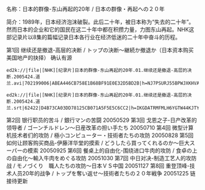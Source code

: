 名称：日本的群像-东山再起的20年 / 日本の群像・再起への２０年

简介：1989年，日本经济泡沫破裂。此后二十年，被日本称为“失去的二十年”。然而日本的企业和它的国民在这二十年中都在积攒力量，力图东山再起。NHK这部记录片以8集的篇幅记录日本各行业在经济低迷的二十年中奋斗的历程。

第1回 继续还是撤退-高层的决断 / トップの決断～継続か撤退か（日本资本购买美国地产的抉择） 确认有源
```
ed2k://|file|[NHK][纪录片]日本的群像-东山再起的20年.01.继续还是撤退-高层的决断.2005424.道兰.avi|702199006|ABEA446CB758E1B68BF91E0E32D5BD2B|h=NJ7PSURJ55BPWJXKHVASTTWCDNA4PFLQ|/

ed2k://|file|[NHK][纪录片]日本的群像-东山再起的20年.01.继续还是撤退-高层的决断.2005424.道兰.srt|62422|D4B73CA03DD78125CB071A5F5E5C6CC2|h=IKGDATRMFMLH6YGTW44KJTYLLH4DWD24|/
```
第2回 银行职员的苦斗 / 銀行マンの苦闘 20050529
第3回 戈恩之子-日产改革的领导者 / ゴーンチルドレン～日産改革の担い手たち 20050710
第4回 微型计算机技术者们的攻防 / 極小コンピューター・技術者たちの攻防 20050828
第5回 如何让顾客购买商品-伊藤洋华堂的摸索 / どうしたら買ってくれるのか～巨大スーパーの模索 20050925
第6回 餐桌上的自由化-围绕进口牛肉的攻防 / 食卓の上の自由化～輸入牛肉をめぐる攻防 20051030
第7回 中日对决-制造工艺人的攻防战 / モノづくり　職人たちの攻防～日本ＶＳ中国 20051127
第8回 重登顶峰-技术人员20年的战争 / トップを奪い返せ～技術者たちの２０年戦争 20051225
链接待更新
